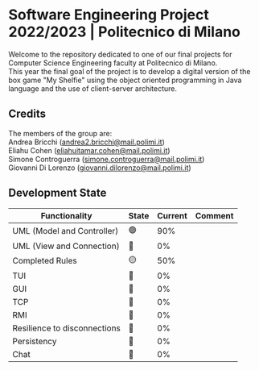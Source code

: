 # Software Engineering Project 2022/2023 | Politecnico di Milano

Welcome to the repository dedicated to one of our final projects for Computer Science Engineering faculty at Politecnico di Milano.  
This year the final goal of the project is to develop a digital version of the box game "My Shelfie" using the object oriented programming in Java language and the use of client-server architecture.

## Credits

The members of the group are:  
Andrea Bricchi (andrea2.bricchi@mail.polimi.it)  
Eliahu Cohen (eliahuitamar.cohen@mail.polimi.it)  
Simone Controguerra (simone.controguerra@mail.polimi.it)  
Giovanni Di Lorenzo (giovanni.dilorenzo@mail.polimi.it)

## Development State

|Functionality   	|State   	|Current   	|Comment   	|
|---	|---	|---	|---	|
|UML (Model and Controller)   	|🟢   	|90%   	|   	|
|UML (View and Connection)   	|🔴   	|0%   	|   	|
|Completed Rules   	|🟡   	|50%   	|   	|
|TUI   	|🔴   	|0%   	|    	|
|GUI   	|🔴   	|0%   	|    	|
|TCP   	|🔴   	|0%   	|    	|
|RMI   	|🔴   	|0%   	|   	|
|Resilience to disconnections   	|🔴   	|0%   	|   	|
|Persistency   	|🔴   	|0%   	|   	|
|Chat   	|🔴   	|0%   	|   	|
